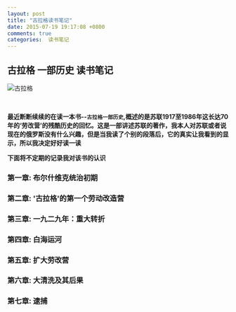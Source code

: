 ```yaml
---
layout: post
title: "古拉格读书笔记"
date: 2015-07-19 19:17:08 +0800
comments: true
categories:  读书笔记
---
```



## 古拉格   一部历史 读书笔记

![古拉格](http://img3.douban.com/lpic/s26016760.jpg)

<br>

 **最近断断续续的在读一本书--`古拉格一部历史`,概述的是苏联1917至1986年这长达70年的‘劳改营’的残酷历史的回忆。这是一部讲述苏联的著作，我本人对苏联或者说现在的俄罗斯没有什么兴趣，但是当我读了个别的段落后，它的真实让我看到的显示，所以我决定好好读一读**
 
**下面将不定期的记录我对该书的认识**

### 第一章: 布尔什维克统治初期
### 第二章: '古拉格'的第一个劳动改造营
### 第三章: 一九二九年：重大转折
### 第四章: 白海运河
### 第五章: 扩大劳改营
### 第六章: 大清洗及其后果

### 第七章: 逮捕


 